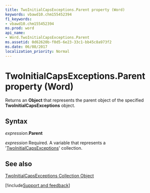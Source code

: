 ```yaml
---
title: TwoInitialCapsExceptions.Parent property (Word)
keywords: vbawd10.chm155452394
f1_keywords:
- vbawd10.chm155452394
ms.prod: word
api_name:
- Word.TwoInitialCapsExceptions.Parent
ms.assetid: 0d62620b-f0d5-6e23-33c1-bb45c8a973f2
ms.date: 06/08/2017
localization_priority: Normal
---
```



# TwoInitialCapsExceptions.Parent property (Word)

Returns an  **Object** that represents the parent object of the specified **TwoInitialCapsExceptions** object.


## Syntax

_expression_.**Parent**

_expression_ Required. A variable that represents a '[TwoInitialCapsExceptions](Word.twoinitialcapsexceptions.md)' collection.


## See also


[TwoInitialCapsExceptions Collection Object](Word.twoinitialcapsexceptions.md)

[!include[Support and feedback](~/includes/feedback-boilerplate.md)]